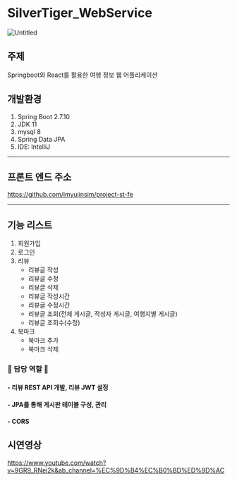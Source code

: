 
# SilverTiger_WebService
![Untitled](https://user-images.githubusercontent.com/73948888/236828835-539d6fc2-711a-42cc-9e8d-bfb5094bf2a9.png)

## 주제
Springboot와 React를 활용한 여행 정보 웹 어플리케이션

## 개발환경
1. Spring Boot 2.7.10
2. JDK 11
3. mysql 8
4. Spring Data JPA
5. IDE: IntelliJ
---
## 프론트 엔드 주소
https://github.com/imyujinsim/project-st-fe

---
## 기능 리스트
1. 회원가입
2. 로그인
3. 리뷰
   - 리뷰글 작성
   - 리뷰글 수정
   - 리뷰글 삭제
   - 리뷰글 작성시간
   - 리뷰글 수정시간
   - 리뷰글 조회(전체 게시글, 작성자 게시글, 여행지별 게시글)
   - 리뷰글 조회수(수정)
4. 북마크
   - 북마크 추가
   - 북마크 삭제

### 🙌 담당 역할 🙌 
#### - 리뷰 REST API 개발, 리뷰 JWT 설정
#### - JPA를 통해 게시판 테이블 구성, 관리
#### - CORS

## 시연영상
https://www.youtube.com/watch?v=9GR9_RNei2k&ab_channel=%EC%9D%B4%EC%B0%BD%ED%9D%AC
